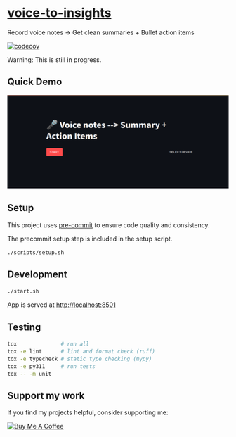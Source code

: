 # [voice-to-insights](https://github.com/devvienxyz/voice-to-insights)

Record voice notes -> Get clean summaries + Bullet action items

[![codecov](https://codecov.io/gh/devvienxyz/voice-to-insights/branch/main/graph/badge.svg)](https://codecov.io/gh/devvienxyz/voice-to-insights)

Warning: This is still in progress.

## Quick Demo

[![Watch the demo](assets/demo.png)](/assets/demo.webm)

## Setup

This project uses [pre-commit](https://pre-commit.com/) to ensure code quality and consistency.

The precommit setup step is included in the setup script.

```bash
./scripts/setup.sh
```

## Development

```bash
./start.sh
```

App is served at <http://localhost:8501>

## Testing

```bash
tox              # run all
tox -e lint      # lint and format check (ruff)
tox -e typecheck # static type checking (mypy)
tox -e py311     # run tests
tox -- -m unit
```

## Support my work

If you find my projects helpful, consider supporting me:

<a href="https://www.buymeacoffee.com/devvienxyz" target="_blank">
  <img src="https://cdn.buymeacoffee.com/buttons/v2/default-yellow.png" alt="Buy Me A Coffee" width="200" />
</a>
